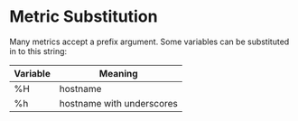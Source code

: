 # Metric Substitution

Many metrics accept a prefix argument. Some variables can be substituted in to
this string:

Variable | Meaning
---------|----------
%H       | hostname
%h       | hostname with underscores
